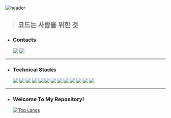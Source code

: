 ![header](https://capsule-render.vercel.app/api?type=Soft&color=gradient&height=130&section=header&text=Minwoo's%20Github%20Repository&fontSize=50&animation=fadeIn&desc=안녕하세요👋&descAlign=88&descAlignY=78&descSize=17)
<br>
> ## 코드는 사람을 위한 것<br>

* ### Contacts
 
  <a href="https://www.instagram.com/minu3677/" target="_blank"><img src="https://img.shields.io/badge/Instagram-3F729B?style=flat-square&logo=Instagram&logoColor=FF3399"/></a>
<a href="mailto:chaminwoo369@gmail.com" target="_blank"><img src="https://img.shields.io/badge/chaminwoo369@gmail.com-EA4335?style=flat-square&logo=Gmail&logoColor=FFFFFF"/></a>

***

### 

* ### Technical Stacks

  <img src="https://img.shields.io/badge/Android-3DDC84?style=flat-square&logo=Android&logoColor=white"/>
  <img src="https://img.shields.io/badge/java-007396?style=flat-square&logo=java&logoColor=white"> 
  <img src="https://img.shields.io/badge/kotlin-7F52FF?style=flat-square&logo=kotilin&logoColor=white"/>
  <img src="https://img.shields.io/badge/Flutter-02569B?style=flat-square&logo=flutter&logoColor=white">
  <img src="https://img.shields.io/badge/dart-0175C2?style=flat-square&logo=dart&logoColor=white">
  <img src="https://img.shields.io/badge/C-A8B9CC?style=flat-square&logo=C&logoColor=white"/>
  <img src="https://img.shields.io/badge/c++-00599C?style=flat-square&logo=c%2B%2B&logoColor=white">
  <img src="https://img.shields.io/badge/python-3776AB?style=flat-square&logo=python&logoColor=white">

  <img src="https://img.shields.io/badge/amazonAWS-232F3E?style=flat-square&logo=amazonaws&logoColor=white"> 
  <img src="https://img.shields.io/badge/Node.js-339933?style=flat-square&logo=Node.js&logoColor=white">
  <img src="https://img.shields.io/badge/Express-000000?style=flat-square&logo=express&logoColor=white">
  <img src="https://img.shields.io/badge/javascript-F7DF1E?style=flat-square&logo=javascript&logoColor=black"> 
  <img src="https://img.shields.io/badge/MongoDB-47A248?style=flat-square&logo=MongoDB&logoColor=white">

***




* ### Welcome To My Repository!

  [![Top Langs](https://github-readme-stats.vercel.app/api/top-langs/?username=chachacha12&layout=compact)](https://github.com/anuraghazra/github-readme-stats)
 
<!--
